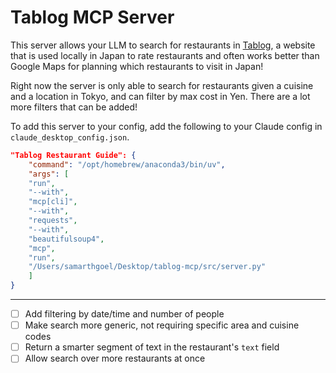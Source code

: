 # Tablog MCP Server

This server allows your LLM to search for restaurants in [Tablog](https://tabelog.com/en/rstLst/), a website that is used locally in Japan to rate restaurants and often works better than Google Maps for planning which restaurants to visit in Japan!

Right now the server is only able to search for restaurants given a cuisine and a location in Tokyo, and can filter by max cost in Yen. There are a lot more filters that can be added!

To add this server to your config, add the following to your Claude config in `claude_desktop_config.json`.

```json
"Tablog Restaurant Guide": {
    "command": "/opt/homebrew/anaconda3/bin/uv",
    "args": [
    "run",
    "--with",
    "mcp[cli]",
    "--with",
    "requests",
    "--with",
    "beautifulsoup4",
    "mcp",
    "run",
    "/Users/samarthgoel/Desktop/tablog-mcp/src/server.py"
    ]
}
```

---

- [ ] Add filtering by date/time and number of people
- [ ] Make search more generic, not requiring specific area and cuisine codes
- [ ] Return a smarter segment of text in the restaurant's `text` field
- [ ] Allow search over more restaurants at once
